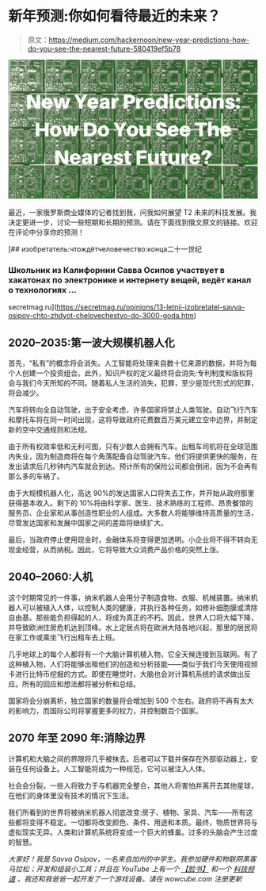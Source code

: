 # 新年预测:你如何看待最近的未来？

> 原文：<https://medium.com/hackernoon/new-year-predictions-how-do-you-see-the-nearest-future-580419ef5b78>

![](img/b0023578914635981a4a1c30abce7a3a.png)

最近，一家俄罗斯商业媒体的记者找到我，问我如何展望 T2 未来的科技发展。我决定更进一步，讨论一些短期和长期的预测。请在下面找到俄文原文的链接。欢迎在评论中分享你的预测！

[](https://secretmag.ru/opinions/13-letnii-izobretatel-savva-osipov-chto-zhdyot-chelovechestvo-do-3000-goda.htm) [## изобретатель:чтождётчеловечество:конца二十一世纪

### Школьник из Калифорнии Савва Осипов участвует в хакатонах по электронике и интернету вещей, ведёт канал о технологиях …

secretmag.ru](https://secretmag.ru/opinions/13-letnii-izobretatel-savva-osipov-chto-zhdyot-chelovechestvo-do-3000-goda.htm) 

## **2020–2035:第一波大规模机器人化**

首先，“私有”的概念将会消失。人工智能将处理来自数十亿来源的数据，并将为每个人创建一个投资组合。此外，知识产权的定义最终将会消失:专利制度和版权将会与我们今天所知的不同。随着私人生活的消失，犯罪，至少是现代形式的犯罪，将会减少。

汽车将转向全自动驾驶，出于安全考虑，许多国家将禁止人类驾驶。自动飞行汽车和摩托车将在同一时间出现，这将导致政府花费数百万美元建立空中边界，并制定新的空中交通规则和法规。

由于所有权效率低和无利可图，只有少数人会拥有汽车。出租车司机将在全球范围内失业，因为制造商将在每个角落配备自动驾驶汽车。他们将提供更快的服务，在发出请求后几秒钟内汽车就会到达。预计所有的保险公司都会倒闭，因为不会再有那么多的车祸了。

由于大规模机器人化，高达 90%的发达国家人口将失去工作，并开始从政府那里获得基本收入。剩下的 10%将由科学家、医生、技术熟练的工程师、昂贵餐馆的服务员、企业家和从事创造性职业的人组成。大多数人将能够维持高质量的生活，尽管发达国家和发展中国家之间的差距将继续扩大。

最后，当政府停止使用现金时，金融体系将变得更加透明。小企业将不得不转向无现金经营，从而纳税。因此，它将导致大众消费产品价格的突然上涨。

## **2040–2060:人机**

这个时期常见的一件事，纳米机器人会用分子制造食物、衣服、机械装置。纳米机器人可以被植入人体，以控制人类的健康，并执行各种任务，如修补细胞膜或清除自由基。那些能负担得起的人，将成为真正的不朽。因此，世界人口将大幅下降，并导致欧洲住房危机达到顶峰。水上定居点将在欧洲大陆各地兴起，那里的居民将在家工作或乘坐飞行出租车去上班。

几乎地球上的每个人都将有一个大脑计算机植入物，它全天候连接到互联网。有了这种植入物，人们将能够出租他们的创造和分析技能——类似于我们今天使用视频卡进行比特币挖掘的方式。即使在睡觉时，大脑也会对计算机系统的请求做出反应。所有的回应和想法都将被分析和总结。

国家将会分崩离析，独立国家的数量将会增加到 500 个左右。政府将不再有太大的影响力，而国际公司将掌握更多的权力，并控制数百个国家。

## **2070 年至 2090 年:消除边界**

计算机和大脑之间的界限将几乎被抹去。后者可以下载并保存在外部驱动器上，安装在任何设备上。人工智能将成为一种规范，它可以被注入人体。

社会会分裂。一些人将致力于与机器完全整合，其他人将害怕并离开去其他星球，在他们的身体里没有技术的情况下生活。

我们所看到的世界将被纳米机器人彻底改变:房子、植物、家具、汽车——所有这些都将变得不稳定。一切都将改变颜色、条件、用途和本质。最终，物质世界将与虚拟现实无异。人类和计算机系统将变成一个巨大的蜂巢。过多的头脑会产生过度的智慧。

*大家好！我是 Savva Osipov，一名来自加州的中学生。我参加硬件和物联网黑客马拉松；开发和组装小工具；并且在 YouTube 上有一个* [*【脸书】*](https://www.facebook.com/SavvaOsipov/) *和一个* [*科技频道*](https://www.youtube.com/channel/UCYYrDALfWM7hvB3fNglSNMA) *。我还和我爸爸一起开发了一个游戏设备。请在 wowcube.com 注册更新*